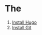 # The 


1. [Install Hugo](https://gohugo.io/installation/)
2. [Install Git](https://git-scm.com/book/en/v2/Getting-Started-Installing-Git)


